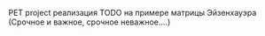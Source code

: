PET project реализация TODO  на примере матрицы Эйзенхауэра (Срочное и важное, срочное неважное....)